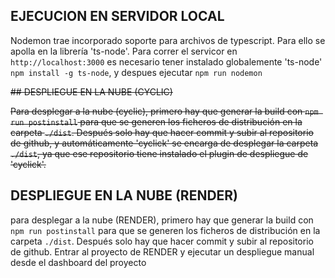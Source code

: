 ## EJECUCION EN SERVIDOR LOCAL

Nodemon trae incorporado soporte para archivos de typescript. Para ello se apolla en la librería 'ts-node'.
Para correr el servicor en `http://localhost:3000` es necesario tener instalado globalemente 'ts-node' `npm install -g ts-node`, y despues ejecutar `npm run nodemon`

~~## DESPLIEGUE EN LA NUBE (CYCLIC)~~

~~Para desplegar a la nube (cyclic), primero hay que generar la build con `npm run postinstall` para que se generen los ficheros de distribución en la carpeta `./dist`. Después solo hay que hacer commit y subir al repositorio de github, y automáticamente 'cyclick' se encarga de desplegar la carpeta `./dist`, ya que ese repositorio tiene instalado el plugin de despliegue de 'cyclick'.~~

## DESPLIEGUE EN LA NUBE (RENDER)

para desplegar a la nube (RENDER), primero hay que generar la build con `npm run postinstall` para que se generen los ficheros de distribución en la carpeta `./dist`. Después solo hay que hacer commit y subir al repositorio de github. Entrar al proyecto de RENDER y ejecutar un despliegue manual desde el dashboard del proyecto
